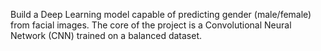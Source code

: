 Build a Deep Learning model capable of predicting gender (male/female) from facial images. The core of the project is a Convolutional Neural Network (CNN) trained on a balanced dataset.
